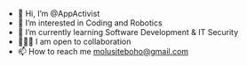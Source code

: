 - 👋 Hi, I’m @AppActivist
- 👀 I’m interested in Coding and Robotics
- 🌱 I’m currently learning Software Development & IT Security
- 👨🏾‍💻 I am open to collaboration 
- 📫 How to reach me molusiteboho@gmail.com

<!---
AppActivist/AppActivist is a ✨ special ✨ repository because its `README.md` (this file) appears on your GitHub profile.
You can click the Preview link to take a look at your changes.
--->
